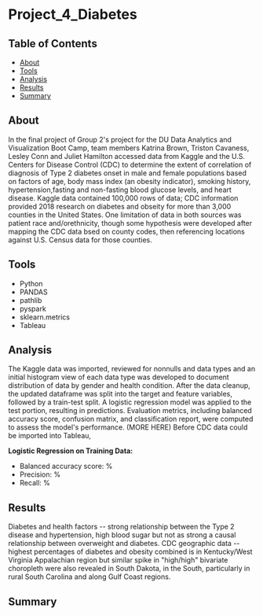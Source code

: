 # Project_4_Diabetes
## Table of Contents
* [About](#about)
* [Tools](#tools)
* [Analysis](#analysis)
* [Results](#results)
* [Summary](#summary)
## About
In the final project of Group 2's project for the DU Data Analytics and Visualization Boot Camp, team members Katrina Brown, Triston Cavaness, Lesley Conn and Juliet Hamilton accessed data from Kaggle and the U.S. Centers for Disease Control (CDC)  to determine the extent of correlation of diagnosis of Type 2 diabetes onset in male and female populations based on factors of age, body mass index (an obesity indicator), smoking history, hypertension,fasting and non-fasting blood glucose levels, and heart disease. Kaggle data contained 100,000 rows of data; CDC information provided 2018 research on diabetes and obseity for more than 3,000 counties in the United States. One limitation of data in both sources was patient race and/orethnicity, though some hypothesis were developed after mapping the CDC data bsed on county codes, then referencing locations against U.S. Census data for those counties.
## Tools
* Python
* PANDAS
* pathlib
* pyspark
* sklearn.metrics
* Tableau
## Analysis
The Kaggle data was imported, reviewed for nonnulls and data types and an initial histogram view of each data type was developed to document distribution of data by gender and health condition. After the data cleanup, the updated dataframe was split into the target and feature variables, followed by a train-test split. A logistic regression model was applied to the test portion, resulting in predictions. Evaluation metrics, including balanced accuracy score, confusion matrix, and classification report, were computed to assess the model's performance. (MORE HERE)
Before CDC data could be imported into Tableau, 

**Logistic Regression on Training Data:**  
* Balanced accuracy score: %  
* Precision: %  
* Recall: %  

## Results
Diabetes and health factors -- strong relationship between the Type 2 disease and hypertension, high blood sugar but not as strong a causal relationship between overweight and diabetes.
CDC geographic data -- highest percentages of diabetes and obesity combined is in Kentucky/West Virginia Appalachian region but similar spike in "high/high" bivariate choropleth were also revealed in South Dakota, in the South, particularly in rural South Carolina and along Gulf Coast regions. 

## Summary
  
